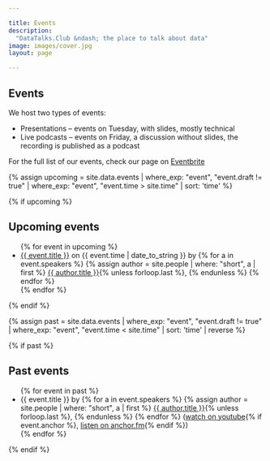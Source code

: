 ```yaml
---

title: Events
description:
  "DataTalks.Club &ndash; the place to talk about data"
image: images/cover.jpg
layout: page

---
```


## Events


We host two types of events:

* Presentations &ndash; events on Tuesday, with slides, mostly technical
* Live podcasts &ndash; events on Friday, a discussion without slides, the recording is published as a podcast


For the full list of our events, check our page on <a href="https://www.eventbrite.com/o/datatalksclub-31603209675" target="_blank">Eventbrite</a>

{% assign upcoming = site.data.events
  | where_exp: "event", "event.draft != true"
  | where_exp: "event", "event.time > site.time"
  | sort: 'time' %}

{% if upcoming %}
## Upcoming events

<ul>
  {% for event in upcoming %}
    <li>
      <a href="{{ event.link }}" target="_blank">{{ event.title }}</a> on {{ event.time | date_to_string }} by
        {% for a in event.speakers %}
          {% assign author = site.people | where: "short", a | first  %}
          <a href="/people/{{a}}.html">{{ author.title }}</a>{% unless forloop.last %}, {% endunless %}
        {% endfor %}
    </li>
  {% endfor %}
</ul>
{% endif %}


{% assign past = site.data.events
  | where_exp: "event", "event.draft != true"
  | where_exp: "event", "event.time < site.time"
  | sort: 'time'
  | reverse %}

{% if past %}
## Past events

<ul>
  {% for event in past %}
    <li>
      {{ event.title }} by
        {% for a in event.speakers %}
          {% assign author = site.people | where: "short", a | first %}
          <a href="/people/{{a}}.html">{{ author.title }}</a>{% unless forloop.last %}, {% endunless %}
        {% endfor %}
        (<a href="{{ event.youtube }}" target="_blank">watch on youtube</a>{% if event.anchor %}, <a href="{{ event.anchor }}" target="_blank">listen on anchor.fm</a>{% endif %})
    </li>
  {% endfor %}
</ul>
{% endif %}
